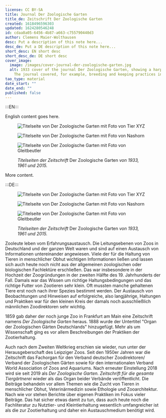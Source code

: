 ```yaml
---
license: CC BY-SA
title: Journal Der Zoologische Garten
title_de: Zeitschrift Der Zoologische Garten
created: 1618496596303
updated: 1624280546248
id: cdaa8a05-6456-4b87-a663-c755790440d3
author: Clemens Maier-Wolthausen
desc: Put a description of this note here...
desc_de: Put a DE description of this note here...
short_desc: EN short desc
short_desc_de: DE short desc
cover_image:
  image: /images/cover-journal-der-zoologische-garten.jpg
  alt: 1933 cover of the journal Der Zoologische Garten, showing a harpy eagle.
    The journal covered, for example, breeding and keeping practices in zoos.
tao_type: material
date_start: ""
date_end: ""
published: false
---
```


:::EN:::

English content goes here.

<figure>

![Titelseite von Der Zoologische Garten mit Foto von Tier XYZ](images\cmw\ZG_1933.jpg)

![Titelseite von Der Zoologische Garten mit Foto von Nashorn](images\cmw\ZG_1961.jpg)

![Titelseite von Der Zoologische Garten mit Foto von Gleitbeutler](images\cmw\ZG_2015.jpg)

<figcaption>

_Titelseiten der Zeitschrift_ Der Zoologische Garten _von 1933, 1961 und 2015._

</figcaption>

</figure>

More content.

:::DE:::

<figure>

![Titelseite von Der Zoologische Garten mit Foto von Tier XYZ](images\cmw\ZG_1933.jpg)

![Titelseite von Der Zoologische Garten mit Foto von Nashorn](images\cmw\ZG_1961.jpg)

![Titelseite von Der Zoologische Garten mit Foto von Gleitbeutler](images\cmw\ZG_2015.jpg)

<figcaption>

_Titelseiten der Zeitschrift_ Der Zoologische Garten _von 1933, 1961 und 2015._

</figcaption>

</figure>

Zooleute leben vom Erfahrungsaustausch. Die Leitungsebenen von Zoos in Deutschland und der ganzen Welt waren und sind auf einen Austausch von Informationen untereinander angewiesen. Viele der für die Haltung von Tieren in menschlicher Obhut wichtigen Informationen ließen und lassen sich auch heute noch nicht aus der allgemeinen zoologischen oder biologischen Fachlektüre erschließen. Das war insbesondere in der Hochzeit der Zoogründungen in der zweiten Hälfte des 19. Jahrhunderts der Fall. Damals war das Wissen um richtige Haltungsbedingungen und das richtige Futter von Zootieren sehr klein. Oft mussten manche gehaltenen Tiere erst noch nach ihrer Spezies bestimmt werden. Der Austausch von Beobachtungen und Hinweisen auf erfolgreiche, also langjährige, Haltungen und Praktiken war für den kleinen Kreis der damals noch ausschließlich männlichen Zoodirektoren sehr wichtig.

1859 gab daher der noch junge Zoo in Frankfurt am Main eine Zeitschrift namens _Der Zoologische Garten_ heraus. 1888 wurde der Untertitel "Organ der Zoologischen Gärten Deutschlands" hinzugefügt. Mehr als um Wissenschaft ging es vor allem Beschreibungen der Praktiken der Zootierhaltung.

Auch nach dem Zweiten Weltkrieg erschien sie wieder, nun unter der Herausgeberschaft des Leipziger Zoos. Seit den 1950er Jahren war die Zeitschrift das Fachorgan für den Verband deutscher Zoodirektoren/ Verband der Zoologischen Gärten sowie für den internationalen Verband World Association of Zoos and Aquariums. Nach erneuter Einstellung 2018 wird sie seit 2019 als _Der Zoologische Garten. Zeitschrift für die gesamte Tiergärtnerei_ wieder als das Organ beider Verbände veröffentlicht. Die Beiträge behandeln vor allem Themen wie die Zucht von Tieren in menschlicher Obhut, Veterinärmedizin sowie Ethologie und Zooarchitektur. Nach wie vor stehen Berichte über eigenen Praktiken im Fokus vieler Beiträge. Das hat sicher etwas damit zu tun, dass auch heute noch die Fachliteratur zu Nutztier- und Kleintierhaltung wesentlich umfangreicher ist als die zur Zootierhaltung und daher ein Austauschmedium benötigt wird.